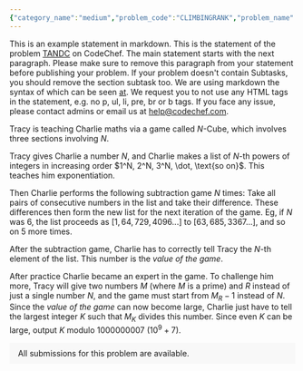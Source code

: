 ```yaml
---
{"category_name":"medium","problem_code":"CLIMBINGRANK","problem_name":"The Strange Ranking of Sport Climbing","problemComponents":{"constraints":"- $1\\le t\\le 5000$\n- $1\\le m\\le n\\le 5000$\n- The sum of $n$ over all test cases is at most $5000$.\n- The array $s_1, s_2,\\dots, s_n$ is a permutation of $1,2,\\dots, n$.\n- The array $b_1, b_2,\\dots, b_n$ is a permutation of $1,2,\\dots, n$.\n- $1\\le l_i\\le n$ for all $i=1,2,\\dots, m$.\n- $l_i\\neq l_j$ for all $1\\le i\\lt j\\le m$.","constraintsState":true,"subtasks":"- 30 points : $1 \\leq R \\leq 10000$\n- 70 points : $1 \\leq R \\leq 10^9$\n","subtasksState":false,"inputFormat":"- First line contains $t$ — the number of test cases. Then the test cases follow.\n- The first line of each test case contains the two integers $n, m$ — the number of climbers and the number of climbers who have already taken part in the lead contest.\n- The second line contains $n$ integers $s_1, s_2,\\dots, s_n$ — the ranking of the speed contest. In particular $s_i$ is the athlete who ranked $i$-th in the speed contest.\n- The third line contains $n$ integers $b_1, b_2,\\dots, b_n$ — the ranking of the bouldering contest. In particular $b_i$ is the athlete who ranked $i$-th in the bouldering contest. \n- The fourth line contains $m$ integers $l_1,l_2,\\dots, l_m$ — the current ranking of the lead contest. In particular $l_i$ is the athlete who is currently ranked $i$-th in the lead contest.","inputFormatState":true,"outputFormat":"For each test case, print the best final ranking that athlete $1$ can have at the end of the competition.","outputFormatState":true,"sampleTestCases":{"0":{"id":1,"input":"8\n1 1\n1\n1\n1\n3 3\n1 2 3\n2 3 1\n3 1 2\n5 1\n3 4 2 1 5\n4 1 5 2 3\n1\n4 2\n2 4 1 3\n2 4 1 3\n3 1\n4 2\n3 2 4 1\n4 2 3 1\n3 2\n4 2\n4 2 3 1\n4 1 2 3\n1 3\n7 4\n7 5 1 3 2 6 4\n3 6 4 1 2 7 5\n6 4 5 1\n7 6\n4 3 6 7 1 2 5\n5 3 7 4 6 2 1\n1 7 4 2 5 3\n","output":"1\n1\n1\n3\n3\n2\n4\n4\n","explanation":"\u003Cp\u003E\n\u003Cb\u003EExplanation of test case 1:\u003C/b\u003E There is only athlete $1$, who has already taken part in the lead contest. His ranking positions in the three contests are $1$, $1$, $1$, hence is final score is $1$ and he gets final ranking position $1$.\n\u003C/p\u003E\n\n\u003Cp\u003E\n\u003Cb\u003EExplanation of test case 2:\u003C/b\u003E  There are $3$ athletes and all of them have already taken part in the lead contest. Their scores are:\n\u003C/p\u003E\n\n\u003Cul\u003E\u003Cli\u003E Athlete $1$ has final score of $1\\cdot 3\\cdot 2 = 6$. Indeed his speed ranking is $1$, his bouldering ranking is $3$, and his lead ranking is $2$. \u003C/li\u003E\n\u003Cli\u003E Athlete $2$ has final score of $2\\cdot 1\\cdot 3 = 6$. Indeed his speed ranking is $2$, his bouldering ranking is $1$, and his lead ranking is $3$. \u003C/li\u003E\n\u003Cli\u003E Athlete $3$ has final score of $3\\cdot 2\\cdot 1 = 6$. Indeed his speed ranking is $3$, his bouldering ranking is $2$, and his lead ranking is $1$. \u003C/li\u003E\n\u003C/ul\u003E\u003Cp\u003EAll the athletes have final score equal to $6$, hence all of them (and in particular athlete $1$) get final ranking position $1$. \u003C/p\u003E\n\n\u003Cp\u003E\n\u003Cb\u003EExplanation of test case 3\u003C/b\u003E There are $5$ athletes and only athlete $1$ has already taken part in the lead contest. The best final ranking positions for athlete $1$ is $1$ and can be achieved if the lead ranking in the end is $1, 2, 3, 4, 5$.\nWith this lead ranking, the final scores of the $5$ athletes would be (in order): $8, 24, 15, 8, 65$. Since athlete $1$ has the minimum score (tying with athlete $4$), his final ranking position is $1$.\n\u003C/p\u003E\n\n\u003Cp\u003E\n\u003Cb\u003EExplanation of test case 4:\u003C/b\u003E There are $4$ athletes; athletes $1$ and $3$ have already taken part in the lead contest with $3$ being ranked first and $1$ being ranked second. Let us describe some (not necessarily possible) lead rankings:\n\n\u003C/p\u003E\u003Cul\u003E\u003Cli\u003E The lead ranking $1, 3, 2, 4$ is impossible since it is not consistent with the current lead ranking (athlete $1$ and $3$ appear in a different order in the current ranking). \u003C/li\u003E\n\u003Cli\u003E The lead ranking $3, 1, 2, 4$ is consistent with the current lead ranking. In this case, the final scores of the athletes would be (in order) $18,3,16,16$; hence athlete $1$ would get final ranking equal to $4$ (that is, he would be last). \u003C/li\u003E\n\u003Cli\u003E The lead ranking $2, 4, 3, 1$ is consistent with the current lead ranking. In this case, the final scores of the athletes would be (in order) $36, 1, 48, 8$; hence athlete $1$ would get final ranking equal to $3$ (and this is the best possible final ranking). \u003C/li\u003E\n\u003C/ul\u003E","isDeleted":false}}},"video_editorial_url":"","languages_supported":{"0":"CPP14","1":"C","2":"JAVA","3":"PYTH 3.6","4":"CPP17","5":"PYTH","6":"PYP3","7":"CS2","8":"ADA","9":"PYPY","10":"TEXT","11":"PAS fpc","12":"NODEJS","13":"RUBY","14":"PHP","15":"GO","16":"HASK","17":"TCL","18":"PERL","19":"SCALA","20":"LUA","21":"kotlin","22":"BASH","23":"JS","24":"LISP sbcl","25":"rust","26":"PAS gpc","27":"BF","28":"CLOJ","29":"R","30":"D","31":"CAML","32":"FORT","33":"ASM","34":"swift","35":"FS","36":"WSPC","37":"LISP clisp","38":"SQL","39":"SCM guile","40":"PERL6","41":"ERL","42":"CLPS","43":"ICK","44":"NICE","45":"PRLG","46":"ICON","47":"COB","48":"SCM chicken","49":"PIKE","50":"SCM qobi","51":"ST","52":"SQLQ","53":"NEM"},"max_timelimit":4,"source_sizelimit":50000,"problem_author":"dario2994","problem_tester":"","date_added":"5-01-2022","tags":{"0":"dario2994","1":"medium","2":"snckfl21","3":"snckfp21"},"problem_difficulty_level":"Unavailable","best_tag":"","editorial_url":"https://discuss.codechef.com/problems/CLIMBINGRANK","time":{"view_start_date":1641747600,"submit_start_date":1641747600,"visible_start_date":1641747600,"end_date":1735669800},"is_direct_submittable":false,"problemDiscussURL":"https://discuss.codechef.com/search?q=CLIMBINGRANK","is_proctored":false,"visitedContests":{},"layout":"problem"}
---
```

This is an example statement in markdown. This is the statement of the problem [TANDC](https://codechef.com/problems/TANDC) on CodeChef. The main statement starts with the next paragraph. Please make sure to remove this paragraph from your statement before publishing your problem. If your problem doesn't contain Subtasks, you should remove the section subtask too. We are using markdown the syntax of which can be seen [at](https://github.com/showdownjs/showdown/wiki/Showdown's-Markdown-syntax). We request you to not use any HTML tags in the statement, e.g. no p, ul, li, pre, br or b tags. If you face any issue, please contact admins or email us at help@codechef.com.

Tracy is teaching Charlie maths via a game called $N$-Cube, which involves three sections involving $N$.

Tracy gives Charlie a number $N$, and Charlie makes a list of $N$-th powers of integers in increasing order $1^N, 2^N, 3^N, \dot, \text{so on}$. This teaches him exponentiation.

Then Charlie performs the following subtraction game $N$ times: Take all pairs of consecutive numbers in the list and take their difference. These differences then form the new list for the next iteration of the game. Eg, if $N$ was 6, the list proceeds as $[1, 64, 729, 4096 ... ]$ to $[63, 685, 3367 ...]$, and so on $5$ more times.

After the subtraction game, Charlie has to correctly tell Tracy the $N$-th element of the list. This number is the *value of the game*.

After practice Charlie became an expert in the game. To challenge him more, Tracy will give two numbers $M$ (where $M$ is a prime) and $R$ instead of just a single number $N$, and the game must start from $M_R - 1$ instead of $N$. Since the *value of the game* can now become large, Charlie just have to tell the largest integer $K$ such that $M_K$ divides this number. Since even $K$ can be large, output $K$ modulo 1000000007 ($10^9 + 7$).

<aside style='background: #f8f8f8;padding: 10px 15px;'><div>All submissions for this problem are available.</div></aside>